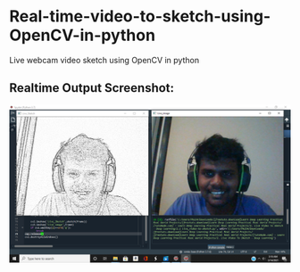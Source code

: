 # Real-time-video-to-sketch-using-OpenCV-in-python
Live webcam video sketch using OpenCV in python

## Realtime Output Screenshot:
![](https://github.com/pratheepknadar/Real-time-video-to-sketch-using-OpenCV-in-python/blob/main/Screenshot%20(38).png)
